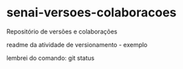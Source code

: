 # senai-versoes-colaboracoes
Repositório de versões e colaborações

readme da atividade de versionamento - exemplo

lembrei do comando: git status
